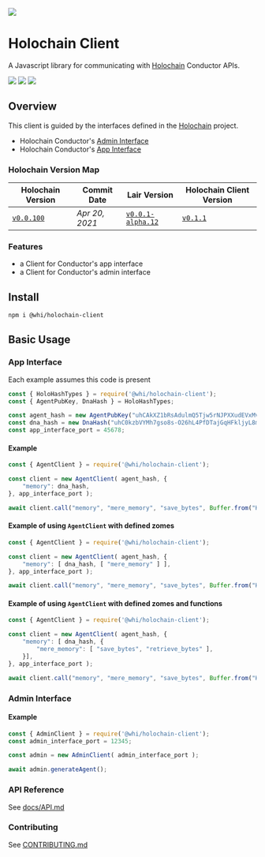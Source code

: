 [![](https://img.shields.io/npm/v/@whi/holochain-client/latest?style=flat-square)](http://npmjs.com/package/@whi/holochain-client)

# Holochain Client
A Javascript library for communicating with [Holochain](https://holochain.org) Conductor APIs.

[![](https://img.shields.io/github/issues-raw/mjbrisebois/js-holochain-client?style=flat-square)](https://github.com/mjbrisebois/js-holochain-client/issues)
[![](https://img.shields.io/github/issues-closed-raw/mjbrisebois/js-holochain-client?style=flat-square)](https://github.com/mjbrisebois/js-holochain-client/issues?q=is%3Aissue+is%3Aclosed)
[![](https://img.shields.io/github/issues-pr-raw/mjbrisebois/js-holochain-client?style=flat-square)](https://github.com/mjbrisebois/js-holochain-client/pulls)


## Overview
This client is guided by the interfaces defined in the [Holochain](https://github.com/holochain/holochain) project.

- Holochain Conductor's [Admin Interface](https://github.com/holochain/holochain/blob/HEAD/crates/holochain_conductor_api/src/admin_interface.rs)
- Holochain Conductor's [App Interface](https://github.com/holochain/holochain/blob/HEAD/crates/holochain_conductor_api/src/app_interface.rs)


### Holochain Version Map

| Holochain Version                                                                                  | Commit Date    | Lair Version                                                                                         | Holochain Client Version                                                   |
|----------------------------------------------------------------------------------------------------|----------------|------------------------------------------------------------------------------------------------------|----------------------------------------------------------------------------|
| [`v0.0.100`](https://github.com/holochain/holochain/tree/3bd9181ea35c32993d1550591fd19720b31065f6) | *Apr 20, 2021* | [`v0.0.1-alpha.12`](https://github.com/holochain/lair/tree/a01a40640574d3cfabae33dfe3f861de7bd7a57c) | [`v0.1.1`](https://github.com/mjbrisebois/js-holochain-client/tree/v0.1.1) |


### Features

- a Client for Conductor's app interface
- a Client for Conductor's admin interface

## Install

```bash
npm i @whi/holochain-client
```

## Basic Usage

### App Interface

Each example assumes this code is present
```javascript
const { HoloHashTypes } = require('@whi/holochain-client');
const { AgentPubKey, DnaHash } = HoloHashTypes;

const agent_hash = new AgentPubKey("uhCAkXZ1bRsAdulmQ5Tjw5rNJPXXudEVxMvhqEMPZtCyyoeyY68rH");
const dna_hash = new DnaHash("uhC0kzbVYMh7gso8s-O26hL4PfDTajGqHFkljyL8mdtokzoL-gRdd");
const app_interface_port = 45678;
```

#### Example

```javascript
const { AgentClient } = require('@whi/holochain-client');

const client = new AgentClient( agent_hash, {
    "memory": dna_hash,
}, app_interface_port );

await client.call("memory", "mere_memory", "save_bytes", Buffer.from("Hello World") );
```

#### Example of using `AgentClient` with defined zomes

```javascript
const { AgentClient } = require('@whi/holochain-client');

const client = new AgentClient( agent_hash, {
    "memory": [ dna_hash, [ "mere_memory" ] ],
}, app_interface_port );

await client.call("memory", "mere_memory", "save_bytes", Buffer.from("Hello World") );
```

#### Example of using `AgentClient` with defined zomes and functions

```javascript
const { AgentClient } = require('@whi/holochain-client');

const client = new AgentClient( agent_hash, {
    "memory": [ dna_hash, {
        "mere_memory": [ "save_bytes", "retrieve_bytes" ],
    }],
}, app_interface_port );

await client.call("memory", "mere_memory", "save_bytes", Buffer.from("Hello World") );
```

### Admin Interface

#### Example

```javascript
const { AdminClient } = require('@whi/holochain-client');
const admin_interface_port = 12345;

const admin = new AdminClient( admin_interface_port );

await admin.generateAgent();
```


### API Reference

See [docs/API.md](docs/API.md)

### Contributing

See [CONTRIBUTING.md](CONTRIBUTING.md)
